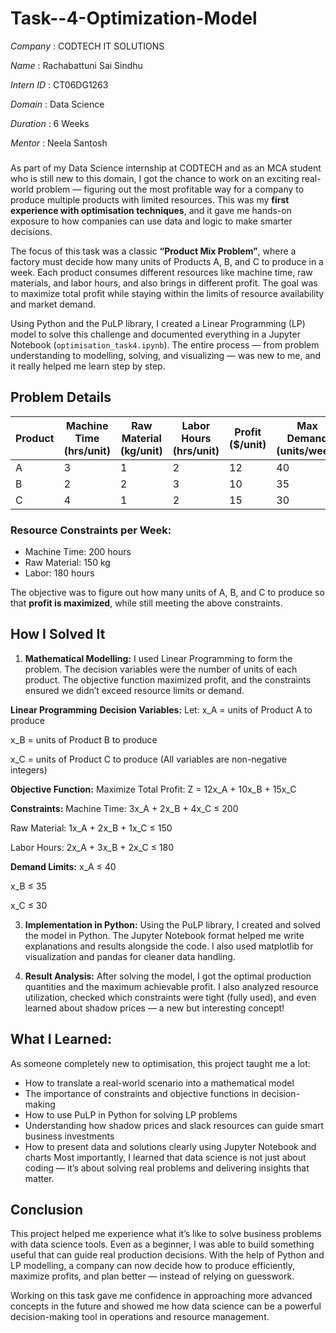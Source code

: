 # Task--4-Optimization-Model

*Company*   : CODTECH IT SOLUTIONS

*Name*      : Rachabattuni Sai Sindhu

*Intern ID* : CT06DG1263

*Domain*    : Data Science

*Duration*  : 6 Weeks

*Mentor*    : Neela Santosh

###

As part of my Data Science internship at CODTECH and as an MCA student who is still new to this domain, I got the chance to work on an exciting real-world problem — figuring out the most profitable way for a company to produce multiple products with limited resources. This was my **first experience with optimisation techniques**, and it gave me hands-on exposure to how companies can use data and logic to make smarter decisions.

The focus of this task was a classic **“Product Mix Problem”**, where a factory must decide how many units of Products A, B, and C to produce in a week. Each product consumes different resources like machine time, raw materials, and labor hours, and also brings in different profit. The goal was to maximize total profit while staying within the limits of resource availability and market demand.

Using Python and the PuLP library, I created a Linear Programming (LP) model to solve this challenge and documented everything in a Jupyter Notebook (`optimisation_task4.ipynb`). The entire process — from problem understanding to modelling, solving, and visualizing — was new to me, and it really helped me learn step by step.

## Problem Details

| Product | Machine Time (hrs/unit) | Raw Material (kg/unit) | Labor Hours (hrs/unit) | Profit (\$/unit) | Max Demand (units/week) |
| ------- | ----------------------- | ---------------------- | ---------------------- | ---------------- | ----------------------- |
| A       | 3                       | 1                      | 2                      | 12               | 40                      |
| B       | 2                       | 2                      | 3                      | 10               | 35                      |
| C       | 4                       | 1                      | 2                      | 15               | 30                      |

### Resource Constraints per Week:

* Machine Time: 200 hours
* Raw Material: 150 kg
* Labor: 180 hours

The objective was to figure out how many units of A, B, and C to produce so that **profit is maximized**, while still meeting the above constraints.


## How I Solved It

1. **Mathematical Modelling:**
   I used Linear Programming to form the problem. The decision variables were the number of units of each product. The objective function maximized profit, and the constraints ensured we didn’t exceed resource limits or demand.

**Linear Programming**
**Decision Variables:**
Let:
x_A = units of Product A to produce

x_B = units of Product B to produce

x_C = units of Product C to produce
(All variables are non-negative integers)

**Objective Function:**
Maximize Total Profit:
Z = 12x_A + 10x_B + 15x_C

**Constraints:**
Machine Time: 3x_A + 2x_B + 4x_C ≤ 200

Raw Material: 1x_A + 2x_B + 1x_C ≤ 150

Labor Hours: 2x_A + 3x_B + 2x_C ≤ 180

**Demand Limits:**
x_A ≤ 40

x_B ≤ 35

x_C ≤ 30

3. **Implementation in Python:**
   Using the PuLP library, I created and solved the model in Python. The Jupyter Notebook format helped me write explanations and results alongside the code. I also used matplotlib for visualization and pandas for cleaner data handling.

4. **Result Analysis:**
   After solving the model, I got the optimal production quantities and the maximum achievable profit. I also analyzed resource utilization, checked which constraints were tight (fully used), and even learned about shadow prices — a new but interesting concept!


## **What I Learned:**

As someone completely new to optimisation, this project taught me a lot:
* How to translate a real-world scenario into a mathematical model
* The importance of constraints and objective functions in decision-making
* How to use PuLP in Python for solving LP problems
* Understanding how shadow prices and slack resources can guide smart business investments
* How to present data and solutions clearly using Jupyter Notebook and charts
Most importantly, I learned that data science is not just about coding — it’s about solving real problems and delivering insights that matter.


## Conclusion

This project helped me experience what it’s like to solve business problems with data science tools. Even as a beginner, I was able to build something useful that can guide real production decisions. With the help of Python and LP modelling, a company can now decide how to produce efficiently, maximize profits, and plan better — instead of relying on guesswork.

Working on this task gave me confidence in approaching more advanced concepts in the future and showed me how data science can be a powerful decision-making tool in operations and resource management.

